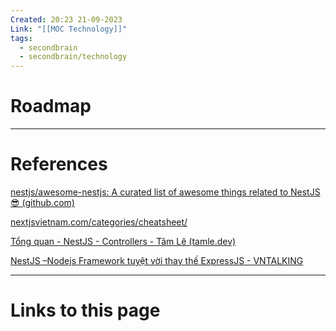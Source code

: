 ```yaml
---
Created: 20:23 21-09-2023
Link: "[[MOC Technology]]"
tags:
  - secondbrain
  - secondbrain/technology
---
```


# Roadmap














--- 
# References
[nestjs/awesome-nestjs: A curated list of awesome things related to NestJS 😎 (github.com)](https://github.com/nestjs/awesome-nestjs)

[nextjsvietnam.com/categories/cheatsheet/](https://nextjsvietnam.com/categories/cheatsheet/)

[Tổng quan - NestJS - Controllers - Tâm Lê (tamle.dev)](https://tamle.dev/2021/04/02/tong-quan-nestjs/2/#Dieu_kien_tien_quyet)

[NestJS –Nodejs Framework tuyệt vời thay thế ExpressJS - VNTALKING](https://vntalking.com/nestjs-nodejs-framework-tuyet-voi-thay-the-expressjs.html)

--- 
# Links to this page

